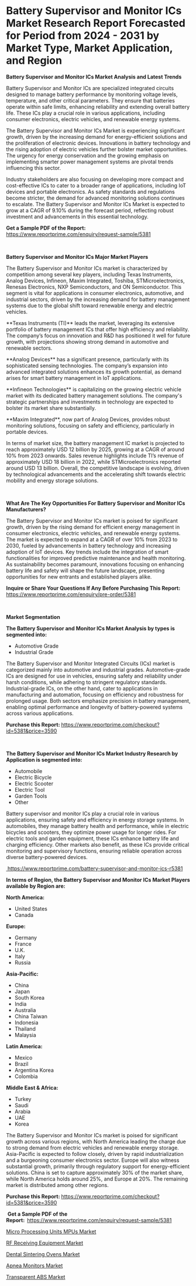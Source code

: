<p><h1>Battery Supervisor and Monitor ICs Market Research Report Forecasted for Period from 2024 -  2031 by Market Type, Market Application, and Region</h1></p><p><strong>Battery Supervisor and Monitor ICs Market Analysis and Latest Trends</strong></p>
<p><p>Battery Supervisor and Monitor ICs are specialized integrated circuits designed to manage battery performance by monitoring voltage levels, temperature, and other critical parameters. They ensure that batteries operate within safe limits, enhancing reliability and extending overall battery life. These ICs play a crucial role in various applications, including consumer electronics, electric vehicles, and renewable energy systems.</p><p>The Battery Supervisor and Monitor ICs Market is experiencing significant growth, driven by the increasing demand for energy-efficient solutions and the proliferation of electronic devices. Innovations in battery technology and the rising adoption of electric vehicles further bolster market opportunities. The urgency for energy conservation and the growing emphasis on implementing smarter power management systems are pivotal trends influencing this sector. </p><p>Industry stakeholders are also focusing on developing more compact and cost-effective ICs to cater to a broader range of applications, including IoT devices and portable electronics. As safety standards and regulations become stricter, the demand for advanced monitoring solutions continues to escalate. The Battery Supervisor and Monitor ICs Market is expected to grow at a CAGR of 9.10% during the forecast period, reflecting robust investment and advancements in this essential technology.</p></p>
<p><strong>Get a Sample PDF of the Report:&nbsp;</strong> <a href="https://www.reportprime.com/enquiry/request-sample/5381">https://www.reportprime.com/enquiry/request-sample/5381</a></p>
<p>&nbsp;</p>
<p><strong>Battery Supervisor and Monitor ICs Major Market Players</strong></p>
<p><p>The Battery Supervisor and Monitor ICs market is characterized by competition among several key players, including Texas Instruments, Analog Devices, Infineon, Maxim Integrated, Toshiba, STMicroelectronics, Renesas Electronics, NXP Semiconductors, and ON Semiconductor. This segment is vital for applications in consumer electronics, automotive, and industrial sectors, driven by the increasing demand for battery management systems due to the global shift toward renewable energy and electric vehicles.</p><p>**Texas Instruments (TI)** leads the market, leveraging its extensive portfolio of battery management ICs that offer high efficiency and reliability. The company’s focus on innovation and R&D has positioned it well for future growth, with projections showing strong demand in automotive and renewable sectors.</p><p>**Analog Devices** has a significant presence, particularly with its sophisticated sensing technologies. The company’s expansion into advanced integrated solutions enhances its growth potential, as demand arises for smart battery management in IoT applications.</p><p>**Infineon Technologies** is capitalizing on the growing electric vehicle market with its dedicated battery management solutions. The company's strategic partnerships and investments in technology are expected to bolster its market share substantially.</p><p>**Maxim Integrated**, now part of Analog Devices, provides robust monitoring solutions, focusing on safety and efficiency, particularly in portable devices.</p><p>In terms of market size, the battery management IC market is projected to reach approximately USD 12 billion by 2025, growing at a CAGR of around 10% from 2023 onwards. Sales revenue highlights include TI’s revenue of approximately USD 18 billion in 2022, while STMicroelectronics reported around USD 13 billion. Overall, the competitive landscape is evolving, driven by technological advancements and the accelerating shift towards electric mobility and energy storage solutions.</p></p>
<p>&nbsp;</p>
<p><strong>What Are The Key Opportunities For Battery Supervisor and Monitor ICs Manufacturers?</strong></p>
<p><p>The Battery Supervisor and Monitor ICs market is poised for significant growth, driven by the rising demand for efficient energy management in consumer electronics, electric vehicles, and renewable energy systems. The market is expected to expand at a CAGR of over 10% from 2023 to 2030, fueled by advancements in battery technology and increasing adoption of IoT devices. Key trends include the integration of smart functionalities for improved predictive maintenance and health monitoring. As sustainability becomes paramount, innovations focusing on enhancing battery life and safety will shape the future landscape, presenting opportunities for new entrants and established players alike.</p></p>
<p><strong>Inquire or Share Your Questions If Any Before Purchasing This Report:</strong> <a href="https://www.reportprime.com/enquiry/pre-order/5381">https://www.reportprime.com/enquiry/pre-order/5381</a></p>
<p>&nbsp;</p>
<p><strong>Market Segmentation</strong></p>
<p><strong>The Battery Supervisor and Monitor ICs Market Analysis by types is segmented into:</strong></p>
<p><ul><li>Automotive Grade</li><li>Industrial Grade</li></ul></p>
<p><p>The Battery Supervisor and Monitor Integrated Circuits (ICs) market is categorized mainly into automotive and industrial grades. Automotive-grade ICs are designed for use in vehicles, ensuring safety and reliability under harsh conditions, while adhering to stringent regulatory standards. Industrial-grade ICs, on the other hand, cater to applications in manufacturing and automation, focusing on efficiency and robustness for prolonged usage. Both sectors emphasize precision in battery management, enabling optimal performance and longevity of battery-powered systems across various applications.</p></p>
<p><strong>Purchase this Report:&nbsp;</strong><a href="https://www.reportprime.com/checkout?id=5381&price=3590">https://www.reportprime.com/checkout?id=5381&price=3590</a></p>
<p>&nbsp;</p>
<p><strong>The Battery Supervisor and Monitor ICs Market Industry Research by Application is segmented into:</strong></p>
<p><ul><li>Automobile</li><li>Electric Bicycle</li><li>Electric Scooter</li><li>Electric Tool</li><li>Garden Tools</li><li>Other</li></ul></p>
<p><p>Battery supervisor and monitor ICs play a crucial role in various applications, ensuring safety and efficiency in energy storage systems. In automobiles, they manage battery health and performance, while in electric bicycles and scooters, they optimize power usage for longer rides. For electric tools and garden equipment, these ICs enhance battery life and charging efficiency. Other markets also benefit, as these ICs provide critical monitoring and supervisory functions, ensuring reliable operation across diverse battery-powered devices.</p></p>
<p><a href="https://www.reportprime.com/battery-supervisor-and-monitor-ics-r5381">&nbsp;https://www.reportprime.com/battery-supervisor-and-monitor-ics-r5381</a></p>
<p><strong>In terms of Region, the Battery Supervisor and Monitor ICs Market Players available by Region are:</strong></p>
<p>
    <p> <strong> North America: </strong>
        <ul>
            <li>United States</li>
            <li>Canada</li>
        </ul>
        </p> 
    <p> <strong> Europe: </strong>
        <ul>
            <li>Germany</li>
            <li>France</li>
            <li>U.K.</li>
            <li>Italy</li>
            <li>Russia</li>
        </ul>
        </p> 
    <p> <strong> Asia-Pacific: </strong>
        <ul>
            <li>China</li>
            <li>Japan</li>
            <li>South Korea</li>
            <li>India</li>
            <li>Australia</li>
            <li>China Taiwan</li>
            <li>Indonesia</li>
            <li>Thailand</li>
            <li>Malaysia</li>
        </ul>
        </p> 
    <p> <strong> Latin America: </strong>
        <ul>
            <li>Mexico</li>
            <li>Brazil</li>
            <li>Argentina Korea</li>
            <li>Colombia</li>
        </ul>
        </p> 
    <p> <strong> Middle East & Africa: </strong>
        <ul>
            <li>Turkey</li>
            <li>Saudi</li>
            <li>Arabia</li>
            <li>UAE</li>
            <li>Korea</li>
        </ul>
    </p>
    </p>
<p><p>The Battery Supervisor and Monitor ICs market is poised for significant growth across various regions, with North America leading the charge due to strong demand from electric vehicles and renewable energy storage. Asia-Pacific is expected to follow closely, driven by rapid industrialization and a burgeoning consumer electronics sector. Europe will also witness substantial growth, primarily through regulatory support for energy-efficient solutions. China is set to capture approximately 30% of the market share, while North America holds around 25%, and Europe at 20%. The remaining market is distributed among other regions.</p></p>
<p><strong>Purchase this Report: </strong><a href="https://www.reportprime.com/checkout?id=5381&price=3590">https://www.reportprime.com/checkout?id=5381&price=3590</a></p>
<p>&nbsp;<strong>Get a Sample PDF of the Report:&nbsp;&nbsp;</strong><a href="https://www.reportprime.com/enquiry/request-sample/5381">https://www.reportprime.com/enquiry/request-sample/5381</a></p>
<p><strong></strong></p>
<p><p><a href="https://github.com/GenaGaines34/Market-Research-Report-List-1/blob/main/micro-processing-units-mpus-market.md">Micro Processing Units MPUs Market</a></p><p><a href="https://github.com/AbbasMahmud554/Market-Research-Report-List-1/blob/main/rf-receiving-equipment-market.md">RF Receiving Equipment Market</a></p><p><a href="https://www.linkedin.com/pulse/dental-sintering-ovens-market-overview-regional-outlook-tgiwc?trackingId=cx%2BshaN3QNOcDKasgfDXww%3D%3D">Dental Sintering Ovens Market</a></p><p><a href="https://www.linkedin.com/pulse/apnea-monitors-market-research-report-exploring-size-zqucc?trackingId=ZuS1atZ6RNmLsoa%2Bjl5U6Q%3D%3D">Apnea Monitors Market</a></p><p><a href="https://issuu.com/reportprime-2/docs/transparent-abs-market-size-2030.pp_bf063092c75801">Transparent ABS Market</a></p></p>